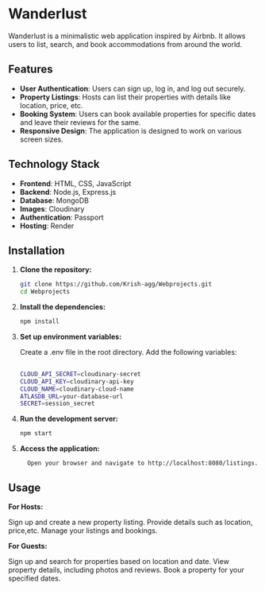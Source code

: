 
# Wanderlust

Wanderlust is a minimalistic web application inspired by Airbnb. It allows users to list, search, and book accommodations from around the world.

## Features

- **User Authentication**: Users can sign up, log in, and log out securely.
- **Property Listings**: Hosts can list their properties with details like location, price, etc.
- **Booking System**: Users can book available properties for specific dates and leave their reviews for the same.
- **Responsive Design**: The application is designed to work on various screen sizes.

## Technology Stack

- **Frontend**: HTML, CSS, JavaScript
- **Backend**: Node.js, Express.js
- **Database**: MongoDB
- **Images**: Cloudinary
- **Authentication**: Passport
- **Hosting**: Render

## Installation

1. **Clone the repository:**
   ```bash
   git clone https://github.com/Krish-agg/Webprojects.git
   cd Webprojects

2. **Install the dependencies:**
   ```bash
   npm install
3. **Set up environment variables:**

   Create a .env file in the root directory.
   Add the following variables:
   ```bash
  
   CLOUD_API_SECRET=cloudinary-secret
   CLOUD_API_KEY=cloudinary-api-key
   CLOUD_NAME=cloudinary-cloud-name
   ATLASDB_URL=your-database-url
   SECRET=session_secret

5. **Run the development server:**
   ```bash
   npm start

6. **Access the application:**

         Open your browser and navigate to http://localhost:8080/listings.

## Usage

**For Hosts:**

Sign up and create a new property listing.
Provide details such as location, price,etc.
Manage your listings and bookings.

**For Guests:**

Sign up and search for properties based on location and date.
View property details, including photos and reviews.
Book a property for your specified dates.
